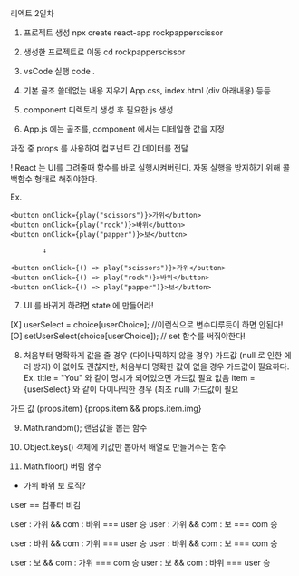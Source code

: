 리엑트 2일차

1. 프로젝트 생성
   npx create react-app rockpapperscissor

2. 생성한 프로젝트로 이동
   cd rockpapperscissor

3. vsCode 실행
   code .

4. 기본 골조 쓸데없는 내용 지우기
   App.css, index.html (div 아래내용) 등등

5. component 디렉토리 생성 후 필요한 js 생성

6. App.js 에는 골조를, component 에서는 디테일한 값을 지정

과정 중 props 를 사용하여 컴포넌트 간 데이터를 전달

! React 는 UI를 그려줄때 함수를 바로 실행시켜버린다. 자동 실행을 방지하기 위해 콜백함수 형태로 해줘야한다.

Ex.

    <button onClick={play("scissors")}>가위</button>
    <button onClick={play("rock")}>바위</button>
    <button onClick={play("papper")}>보</button>

    		↓

    <button onClick={() => play("scissors")}>가위</button>
    <button onClick={() => play("rock")}>바위</button>
    <button onClick={() => play("papper")}>보</button>

7. UI 를 바뀌게 하려면 state 에 만들어라!

[X] userSelect = choice[userChoice]; //이런식으로 변수다루듯이 하면 안된다!
[O] setUserSelect(choice[userChoice]); // set 함수를 써줘야한다!

8. 처음부터 명확하게 값을 줄 경우 (다이나믹하지 않을 경우) 가드값 (null 로 인한 에러 방지) 이 없어도 괜찮지만,
   처음부터 명확한 값이 없을 경우 가드값이 필요하다.
   Ex. title = "You" 와 같이 명시가 되어있으면 가드값 필요 없음
   item = {userSelect} 와 같이 다이나믹한 경우 (최초 null) 가드값이 필요

가드 값 (props.item)
{props.item && props.item.img}

9. Math.random();
   랜덤값을 뽑는 함수

10. Object.keys()
    객체에 키값만 뽑아서 배열로 만들어주는 함수

11. Math.floor()
    버림 함수

- 가위 바위 보 로직?

user == 컴퓨터 비김

user : 가위 && com : 바위 === user 승
user : 가위 && com : 보 === com 승

user : 바위 && com : 가위 === user 승
user : 바위 && com : 보 === com 승

user : 보 && com : 가위 === com 승
user : 보 && com : 바위 === user 승
